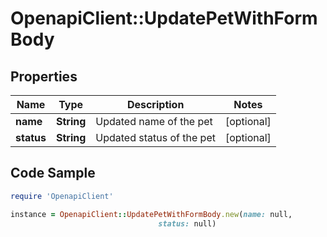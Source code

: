 # OpenapiClient::UpdatePetWithFormBody

## Properties

Name | Type | Description | Notes
------------ | ------------- | ------------- | -------------
**name** | **String** | Updated name of the pet | [optional] 
**status** | **String** | Updated status of the pet | [optional] 

## Code Sample

```ruby
require 'OpenapiClient'

instance = OpenapiClient::UpdatePetWithFormBody.new(name: null,
                                 status: null)
```



